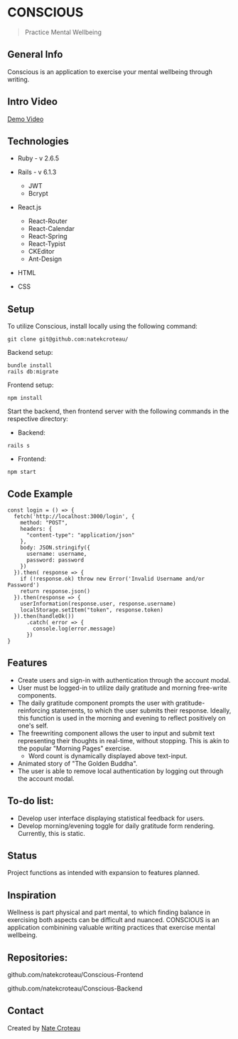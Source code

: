 # CONSCIOUS
> Practice Mental Wellbeing


## General Info
Conscious is an application to exercise your mental wellbeing through writing. 

## Intro Video
[Demo Video](https://www.youtube.com/watch?v=phzMPbaX0V8)

## Technologies
* Ruby - v 2.6.5
* Rails - v 6.1.3
  * JWT
  * Bcrypt

* React.js
  * React-Router
  * React-Calendar
  * React-Spring
  * React-Typist
  * CKEditor
  * Ant-Design
* HTML
* CSS


## Setup
To utilize Conscious, install locally using the following command:
```
git clone git@github.com:natekcroteau/
```

Backend setup:
```
bundle install
rails db:migrate
```

Frontend setup:
```
npm install
```


Start the backend, then frontend server with the following commands in the respective directory:

* Backend: 
```
rails s
```
* Frontend:
```
npm start
```


## Code Example
```
const login = () => {
  fetch('http://localhost:3000/login', {
    method: "POST",
    headers: {
      "content-type": "application/json"
    },
    body: JSON.stringify({
      username: username,
      password: password
    })
  }).then( response => {
    if (!response.ok) throw new Error('Invalid Username and/or Password')
    return response.json()
  }).then(response => {
    userInformation(response.user, response.username)
    localStorage.setItem("token", response.token)
  }).then(handleOk())
      .catch( error => {
        console.log(error.message)
      })
}
```

## Features
* Create users and sign-in with authentication through the account modal.
* User must be logged-in to utilize daily gratitude and morning free-write components.
* The daily gratitude component prompts the user with gratitude-reinforcing statements, to which the user submits their response. Ideally, this function is used in the morning and evening to reflect positively on one's self.
* The freewriting component allows the user to input and submit text representing their thoughts in real-time, without stopping. This is akin to the popular "Morning Pages" exercise.
    * Word count is dynamically displayed above text-input.
* Animated story of "The Golden Buddha".
* The user is able to remove local authentication by logging out through the account modal.


## To-do list:
* Develop user interface displaying statistical feedback for users.
* Develop morning/evening toggle for daily gratitude form rendering. Currently, this is static.


## Status
Project functions as intended with expansion to features planned.


## Inspiration
Wellness is part physical and part mental, to which finding balance in exercising both aspects can be difficult and nuanced. CONSCIOUS is an application combinining valuable writing practices that exercise mental wellbeing.

## Repositories:
github.com/natekcroteau/Conscious-Frontend

github.com/natekcroteau/Conscious-Backend

## Contact
Created by [Nate Croteau](https://github.com/natekcroteau)
